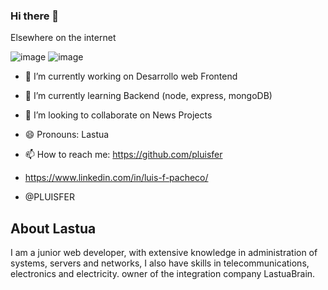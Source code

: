 ### Hi there 👋

<!--
**pluisfer/pluisfer** is a ✨ _special_ ✨ repository because its `README.md` (this file) appears on your GitHub profile.

Here are some ideas to get you started:

- 🔭 I’m currently working on Desarrollo web Frontend
- 🌱 I’m currently learning ...
- 👯 I’m looking to collaborate on ...
- 🤔 I’m looking for help with ...
- 💬 Ask me about ...
- 📫 How to reach me: ...
- 😄 Pronouns: ...
- ⚡ Fun fact: ...
-->

Elsewhere on the internet

![image](https://user-images.githubusercontent.com/64653951/110859099-edb29900-8288-11eb-8f0c-7dcbaa647eea.png)
![image](https://user-images.githubusercontent.com/64653951/110859332-44b86e00-8289-11eb-9343-87d50f74149c.png)



- 🔭 I’m currently working on Desarrollo web Frontend

- 🌱 I’m currently learning Backend (node, express, mongoDB)

- 👯 I’m looking to collaborate on News Projects

- 😄 Pronouns: Lastua

- 📫 How to reach me: https://github.com/pluisfer  
- https://www.linkedin.com/in/luis-f-pacheco/  
- @PLUISFER


## About Lastua
I am a junior web developer, with extensive knowledge in administration of systems, servers and networks, I also have skills in telecommunications, electronics and electricity. owner of the integration company LastuaBrain.

